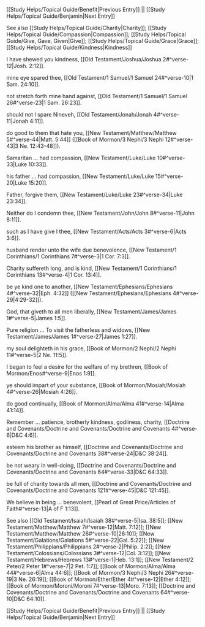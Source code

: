 [[Study Helps/Topical Guide/Benefit|Previous Entry]]  ||  [[Study Helps/Topical Guide/Benjamin|Next Entry]]

 See also [[Study Helps/Topical Guide/Charity|Charity]]; [[Study Helps/Topical Guide/Compassion|Compassion]]; [[Study Helps/Topical Guide/Give, Gave, Given|Give]]; [[Study Helps/Topical Guide/Grace|Grace]]; [[Study Helps/Topical Guide/Kindness|Kindness]]

 I have shewed you kindness, [[Old Testament/Joshua/Joshua 2#^verse-12|Josh. 2:12]].

 mine eye spared thee, [[Old Testament/1 Samuel/1 Samuel 24#^verse-10|1 Sam. 24:10]].

 not stretch forth mine hand against, [[Old Testament/1 Samuel/1 Samuel 26#^verse-23|1 Sam. 26:23]].

 should not I spare Nineveh, [[Old Testament/Jonah/Jonah 4#^verse-11|Jonah 4:11]].

 do good to them that hate you, [[New Testament/Matthew/Matthew 5#^verse-44|Matt. 5:44]] ([[Book of Mormon/3 Nephi/3 Nephi 12#^verse-43|3 Ne. 12:43-48]]).

 Samaritan ... had compassion, [[New Testament/Luke/Luke 10#^verse-33|Luke 10:33]].

 his father ... had compassion, [[New Testament/Luke/Luke 15#^verse-20|Luke 15:20]].

 Father, forgive them, [[New Testament/Luke/Luke 23#^verse-34|Luke 23:34]].

 Neither do I condemn thee, [[New Testament/John/John 8#^verse-11|John 8:11]].

 such as I have give I thee, [[New Testament/Acts/Acts 3#^verse-6|Acts 3:6]].

 husband render unto the wife due benevolence, [[New Testament/1 Corinthians/1 Corinthians 7#^verse-3|1 Cor. 7:3]].

 Charity suffereth long, and is kind, [[New Testament/1 Corinthians/1 Corinthians 13#^verse-4|1 Cor. 13:4]].

 be ye kind one to another, [[New Testament/Ephesians/Ephesians 4#^verse-32|Eph. 4:32]] ([[New Testament/Ephesians/Ephesians 4#^verse-29|4:29-32]]).

 God, that giveth to all men liberally, [[New Testament/James/James 1#^verse-5|James 1:5]].

 Pure religion ... To visit the fatherless and widows, [[New Testament/James/James 1#^verse-27|James 1:27]].

 my soul delighteth in his grace, [[Book of Mormon/2 Nephi/2 Nephi 11#^verse-5|2 Ne. 11:5]].

 I began to feel a desire for the welfare of my brethren, [[Book of Mormon/Enos#^verse-9|Enos 1:9]].

 ye should impart of your substance, [[Book of Mormon/Mosiah/Mosiah 4#^verse-26|Mosiah 4:26]].

 do good continually, [[Book of Mormon/Alma/Alma 41#^verse-14|Alma 41:14]].

 Remember ... patience, brotherly kindness, godliness, charity, [[Doctrine and Covenants/Doctrine and Covenants/Doctrine and Covenants 4#^verse-6|D&C 4:6]].

 esteem his brother as himself, [[Doctrine and Covenants/Doctrine and Covenants/Doctrine and Covenants 38#^verse-24|D&C 38:24]].

 be not weary in well-doing, [[Doctrine and Covenants/Doctrine and Covenants/Doctrine and Covenants 64#^verse-33|D&C 64:33]].

 be full of charity towards all men, [[Doctrine and Covenants/Doctrine and Covenants/Doctrine and Covenants 121#^verse-45|D&C 121:45]].

 We believe in being ... benevolent, [[Pearl of Great Price/Articles of Faith#^verse-13|A of F 1:13]].

 See also [[Old Testament/Isaiah/Isaiah 38#^verse-5|Isa. 38:5]]; [[New Testament/Matthew/Matthew 7#^verse-12|Matt. 7:12]]; [[New Testament/Matthew/Matthew 26#^verse-10|26:10]]; [[New Testament/Galations/Galations 5#^verse-22|Gal. 5:22]]; [[New Testament/Philippians/Philippians 2#^verse-2|Philip. 2:2]]; [[New Testament/Colossians/Colossians 3#^verse-12|Col. 3:12]]; [[New Testament/Hebrews/Hebrews 13#^verse-1|Heb. 13:1]]; [[New Testament/2 Peter/2 Peter 1#^verse-7|2 Pet. 1:7]]; [[Book of Mormon/Alma/Alma 44#^verse-6|Alma 44:6]]; [[Book of Mormon/3 Nephi/3 Nephi 26#^verse-19|3 Ne. 26:19]]; [[Book of Mormon/Ether/Ether 4#^verse-12|Ether 4:12]]; [[Book of Mormon/Moroni/Moroni 7#^verse-13|Moro. 7:13]]; [[Doctrine and Covenants/Doctrine and Covenants/Doctrine and Covenants 64#^verse-10|D&C 64:10]].

[[Study Helps/Topical Guide/Benefit|Previous Entry]]  ||  [[Study Helps/Topical Guide/Benjamin|Next Entry]]